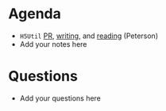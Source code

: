 Agenda
=========

* `H5Util` [PR](https://github.com/mantidproject/mantid/pull/15852), [writing](https://github.com/mantidproject/mantid/blob/master/Framework/DataHandling/src/SaveDiffCal.cpp#L213), and [reading](https://github.com/mantidproject/mantid/blob/master/Framework/DataHandling/src/LoadDiffCal.cpp#L166) (Peterson)
* Add your notes here

Questions
=========

* Add your questions here
